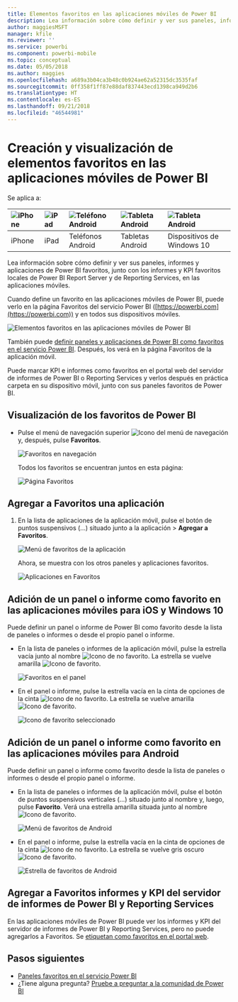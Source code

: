 ```yaml
---
title: Elementos favoritos en las aplicaciones móviles de Power BI
description: Lea información sobre cómo definir y ver sus paneles, informes y aplicaciones de Power BI favoritos, junto con los informes y KPI de Microsoft Power BI Report Server y de Reporting Services en las aplicaciones móviles.
author: maggiesMSFT
manager: kfile
ms.reviewer: ''
ms.service: powerbi
ms.component: powerbi-mobile
ms.topic: conceptual
ms.date: 05/05/2018
ms.author: maggies
ms.openlocfilehash: a689a3b04ca3b48c0b924ae62a52315dc3535faf
ms.sourcegitcommit: 0ff358f1ff87e88daf837443ecd1398ca949d2b6
ms.translationtype: HT
ms.contentlocale: es-ES
ms.lasthandoff: 09/21/2018
ms.locfileid: "46544981"
---
```

# <a name="make-and-view-favorites-in-the-power-bi-mobile-apps"></a>Creación y visualización de elementos favoritos en las aplicaciones móviles de Power BI
Se aplica a:

| ![iPhone](./media/mobile-apps-favorites/iphone-logo-50-px.png) | ![iPad](./media/mobile-apps-favorites/ipad-logo-50-px.png) | ![Teléfono Android](./media/mobile-apps-favorites/android-phone-logo-50-px.png) | ![Tableta Android](./media/mobile-apps-favorites/android-tablet-logo-50-px.png) | ![Tableta Android](./media/mobile-apps-favorites/win-10-logo-50-px.png) |
|:--- |:--- |:--- |:--- |:--- |
| iPhone |iPad |Teléfonos Android |Tabletas Android |Dispositivos de Windows 10 |

Lea información sobre cómo definir y ver sus paneles, informes y aplicaciones de Power BI favoritos, junto con los informes y KPI favoritos locales de Power BI Report Server y de Reporting Services, en las aplicaciones móviles.

Cuando define un favorito en las aplicaciones móviles de Power BI, puede verlo en la página Favoritos del servicio Power BI ([https://powerbi.com](https://powerbi.com)) y en todos sus dispositivos móviles. 

![Elementos favoritos en las aplicaciones móviles de Power BI](./media/mobile-apps-favorites/power-bi-android-favorites-reports.png)


También puede [definir paneles y aplicaciones de Power BI como favoritos en el servicio Power BI](../end-user-favorite.md). Después, los verá en la página Favoritos de la aplicación móvil.

Puede marcar KPI e informes como favoritos en el portal web del servidor de informes de Power BI o Reporting Services y verlos después en práctica carpeta en su dispositivo móvil, junto con sus paneles favoritos de Power BI.

## <a name="view-your-power-bi-favorites"></a>Visualización de los favoritos de Power BI
* Pulse el menú de navegación superior ![Icono del menú de navegación](./media/mobile-apps-favorites/power-bi-iphone-global-nav-button.png) y, después, pulse **Favoritos**.
  
  ![Favoritos en navegación](./media/mobile-apps-favorites/power-bi-ipad-faves-pbi-report-server.png)
  
  Todos los favoritos se encuentran juntos en esta página:
  
  ![Página Favoritos](./media/mobile-apps-favorites/power-bi-ipad-favorites.png)

## <a name="make-an-app-a-favorite"></a>Agregar a Favoritos una aplicación
1. En la lista de aplicaciones de la aplicación móvil, pulse el botón de puntos suspensivos (...) situado junto a la aplicación > **Agregar a Favoritos**.
   
    ![Menú de favoritos de la aplicación](./media/mobile-apps-favorites/power-bi-android-favorite-app-ellipsis.png)
   
    Ahora, se muestra con los otros paneles y aplicaciones favoritos.
   
    ![Aplicaciones en Favoritos](./media/mobile-apps-favorites/power-bi-android-favorite-apps.png)

## <a name="make-a-dashboard-or-report-a-favorite-in-the-ios-and-windows-10-mobile-apps"></a>Adición de un panel o informe como favorito en las aplicaciones móviles para iOS y Windows 10
Puede definir un panel o informe de Power BI como favorito desde la lista de paneles o informes o desde el propio panel o informe.

* En la lista de paneles o informes de la aplicación móvil, pulse la estrella vacía junto al nombre ![Icono de no favorito](./././media/mobile-apps-favorites/power-bi-mobile-not-favorite-icon.png). La estrella se vuelve amarilla ![Icono de favorito](./././media/mobile-apps-favorites/power-bi-mobile-yes-favorite-icon.png).
  
    ![Favoritos en el panel](./media/mobile-apps-favorites/power-bi-mobile-make-dashboard-favorite.png)
* En el panel o informe, pulse la estrella vacía en la cinta de opciones de la cinta ![Icono de no favorito](./././media/mobile-apps-favorites/power-bi-mobile-not-favorite-icon.png). La estrella se vuelve amarilla ![Icono de favorito](./././media/mobile-apps-favorites/power-bi-mobile-yes-favorite-icon.png).
  
    ![Icono de favorito seleccionado](./media/mobile-apps-favorites/power-bi-mobile-favorite-selected.png)

## <a name="make-a-dashboard-or-report-a-favorite-in-the-android-mobile-apps"></a>Adición de un panel o informe como favorito en las aplicaciones móviles para Android
Puede definir un panel o informe como favorito desde la lista de paneles o informes o desde el propio panel o informe.

* En la lista de paneles o informes de la aplicación móvil, pulse el botón de puntos suspensivos verticales (…) situado junto al nombre y, luego, pulse **Favorito**. Verá una estrella amarilla situada junto al nombre ![Icono de favorito](./././media/mobile-apps-favorites/power-bi-mobile-yes-favorite-icon.png).
  
    ![Menú de favoritos de Android](./media/mobile-apps-favorites/power-bi-android-make-favorite.png)
* En el panel o informe, pulse la estrella vacía en la cinta de opciones de la cinta ![Icono de no favorito](./././media/mobile-apps-favorites/power-bi-mobile-not-favorite-icon.png). La estrella se vuelve gris oscuro ![Icono de favorito](./media/mobile-apps-favorites/power-bi-android-favorite-icon.png).
  
    ![Estrella de favoritos de Android](./media/mobile-apps-favorites/power-bi-android-favorite-in-dashboard.png)

## <a name="make-favorite-power-bi-report-server-and-reporting-services-reports-and-kpis"></a>Agregar a Favoritos informes y KPI del servidor de informes de Power BI y Reporting Services
En las aplicaciones móviles de Power BI puede ver los informes y KPI del servidor de informes de Power BI y Reporting Services, pero no puede agregarlos a Favoritos. Se [etiquetan como favoritos en el portal web](../../report-server/tutorial-explore-report-server-web-portal.md#tag-your-favorites). 

## <a name="next-steps"></a>Pasos siguientes
* [Paneles favoritos en el servicio Power BI](../end-user-favorite.md) 
* ¿Tiene alguna pregunta? [Pruebe a preguntar a la comunidad de Power BI](http://community.powerbi.com/)

